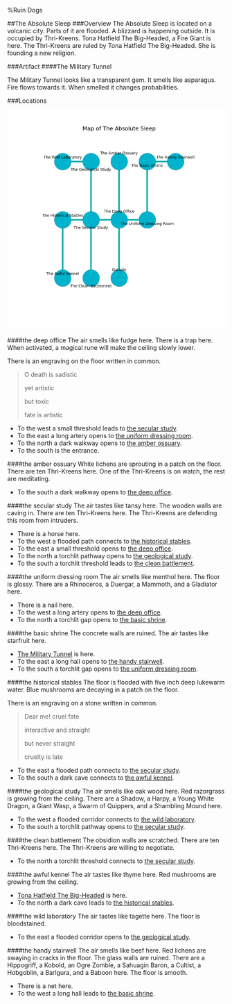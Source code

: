 %Ruin Dogs

##The Absolute Sleep
###Overview
The Absolute Sleep is located on a volcanic city. Parts of it are flooded. A blizzard is happening outside. It is occupied by Thri-Kreens. <a name="Tona-Hatfield-The-Big-Headed"></a>Tona Hatfield The Big-Headed, a Fire Giant is here. The Thri-Kreens are ruled by Tona Hatfield The Big-Headed. She  is founding a new religion. 



###Artifact
####<a name="The-Military-Tunnel"></a>The Military Tunnel


The Military Tunnel looks like a transparent gem. It smells like asparagus. Fire flows towards it. When smelled it changes probabilities. 





###Locations


![](../v2/images/The-Absolute-Sleep.png)

####<a name="the-deep-office"></a>the deep office
The air smells like fudge here. There is a trap here. When activated, a magical rune will make the ceiling slowly lower. 

There is an engraving on the floor written in common. 

> O death is sadistic
>
> yet artistic
>
> but toxic
>
> fate is artistic
>


* To the west a small threshold leads to [the secular study](#the-secular-study).
* To the east a long artery opens to [the uniform dressing room](#the-uniform-dressing-room).
* To the north a dark walkway opens to [the amber ossuary](#the-amber-ossuary).
* To the south is the entrance.


####<a name="the-amber-ossuary"></a>the amber ossuary
White lichens are sprouting in a patch on the floor. There are ten Thri-Kreens here. One of the Thri-Kreens is on watch, the rest are meditating. 



* To the south a dark walkway opens to [the deep office](#the-deep-office).


####<a name="the-secular-study"></a>the secular study
The air tastes like tansy here. The wooden walls are caving in. There are ten Thri-Kreens here. The Thri-Kreens are defending this room from intruders. 



* There is a horse here.
* To the west a flooded path connects to [the historical stables](#the-historical-stables).
* To the east a small threshold opens to [the deep office](#the-deep-office).
* To the north a torchlit pathway opens to [the geological study](#the-geological-study).
* To the south a torchlit threshold leads to [the clean battlement](#the-clean-battlement).


####<a name="the-uniform-dressing-room"></a>the uniform dressing room
The air smells like menthol here. The floor is glossy. There are a Rhinoceros, a Duergar, a Mammoth, and a Gladiator here. 



* There is a nail here.
* To the west a long artery opens to [the deep office](#the-deep-office).
* To the north a torchlit gap opens to [the basic shrine](#the-basic-shrine).


####<a name="the-basic-shrine"></a>the basic shrine
The concrete walls are ruined. The air tastes like starfruit here. 



* [The Military Tunnel](#The-Military-Tunnel) is here.
* To the east a long hall opens to [the handy stairwell](#the-handy-stairwell).
* To the south a torchlit gap opens to [the uniform dressing room](#the-uniform-dressing-room).


####<a name="the-historical-stables"></a>the historical stables
The floor is flooded with five inch deep lukewarm water. Blue mushrooms are decaying in a patch on the floor. 

There is an engraving on a stone written in common. 

> Dear me! cruel fate
>
> interactive and straight
>
> but never straight
>
> cruelty is late
>


* To the east a flooded path connects to [the secular study](#the-secular-study).
* To the south a dark cave connects to [the awful kennel](#the-awful-kennel).


####<a name="the-geological-study"></a>the geological study
The air smells like oak wood here. Red razorgrass is growing from the ceiling. There are a Shadow, a Harpy, a Young White Dragon, a Giant Wasp, a Swarm of Quippers, and a Shambling Mound here. 



* To the west a flooded corridor connects to [the wild laboratory](#the-wild-laboratory).
* To the south a torchlit pathway opens to [the secular study](#the-secular-study).


####<a name="the-clean-battlement"></a>the clean battlement
The obsidion walls are scratched. There are ten Thri-Kreens here. The Thri-Kreens are willing to negotiate. 



* To the north a torchlit threshold connects to [the secular study](#the-secular-study).


####<a name="the-awful-kennel"></a>the awful kennel
The air tastes like thyme here. Red mushrooms are growing from the ceiling. 



* [Tona Hatfield The Big-Headed](#Tona-Hatfield-The-Big-Headed) is here.
* To the north a dark cave leads to [the historical stables](#the-historical-stables).


####<a name="the-wild-laboratory"></a>the wild laboratory
The air tastes like tagette here. The floor is bloodstained. 



* To the east a flooded corridor opens to [the geological study](#the-geological-study).


####<a name="the-handy-stairwell"></a>the handy stairwell
The air smells like beef here. Red lichens are swaying in cracks in the floor. The glass walls are ruined. There are a Hippogriff, a Kobold, an Ogre Zombie, a Sahuagin Baron, a Cultist, a Hobgoblin, a Barlgura, and a Baboon here. The floor is smooth. 



* There is a net here.
* To the west a long hall leads to [the basic shrine](#the-basic-shrine).


